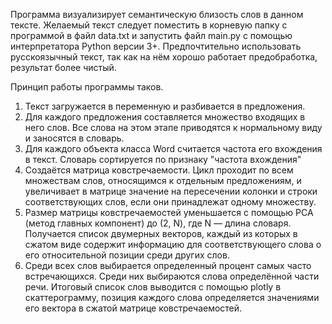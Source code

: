 Программа визуализирует семантическую близость слов в данном тексте. Желаемый текст следует поместить в корневую папку с программой в файл data.txt и запустить файл main.py с помощью интерпретатора Python версии 3+. Предпочтительно использовать русскоязычный текст, так как на нём хорошо работает предобработка, результат более чистый.

Принцип работы программы таков.
1) Текст загружается в переменную и разбивается в предложения.
2) Для каждого предложения составляется множество входящих в него слов. Все слова на этом этапе приводятся к нормальному виду и заносятся в словарь. 
3) Для каждого объекта класса Word считается частота его вхождения в текст. Словарь сортируется по признаку "частота вхождения"
4) Создаётся матрица ковстречаемости. Цикл проходит по всем множествам слов, относящимся к отдельным предложениям, и увеличивает в матрице значение на пересечении колонки и строки соответствующих слов, если они принадлежат одному множеству.
5) Размер матрицы ковстречаемостей уменьшается с помощью PCA (метод главных компонент) до (2, N), где N — длина словаря. Получается список двумерных векторов, каждый из которых в сжатом виде содержит информацию для соответствующего слова о его относительной позиции среди других слов.
6) Среди всех слов выбирается определенный процент самых часто встречающихся. Среди них выбираются слова определённой части речи. Итоговый список слов выводится с помощью plotly в скаттерограмму, позиция каждого слова определяется значениями его вектора в сжатой матрице ковстречаемостей.
